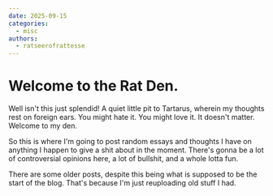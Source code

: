 ```yaml
---
date: 2025-09-15
categories:
  - misc
authors:
  - ratseerofrattesse
---
```


# Welcome to the Rat Den.

Well isn't this just splendid! A quiet little pit to Tartarus, wherein my thoughts rest on foreign ears. You might hate it. You might love it. It doesn't matter. Welcome to my den.

<!-- more -->

So this is where I'm going to post random essays and thoughts I have on anything I happen to give a shit about in the moment. There's gonna be a lot of controversial opinions here, a lot of bullshit, and a whole lotta fun. 

There are some older posts, despite this being what is supposed to be the start of the blog. That's because I'm just reuploading old stuff I had.